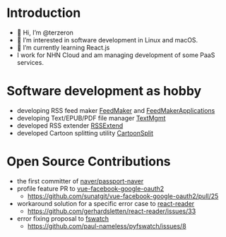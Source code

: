 # Introduction
- 👋 Hi, I’m @terzeron
- 👀 I’m interested in software development in Linux and macOS.
- 🌱 I’m currently learning React.js
- I work for NHN Cloud and am managing development of some PaaS services.

# Software development as hobby 
- developing RSS feed maker [FeedMaker](https://github.com/terzeron/FeedMaker) and [FeedMakerApplications](https://github.com/terzeron/FeedMakerApplications)
- developing Text/EPUB/PDF file manager [TextMgmt](https://github.com/terzeron/TextMgmt)
- developed RSS extender [RSSExtend](https://github.com/terzeron/RssExtend)
- developed Cartoon splitting utility [CartoonSplit](https://github.com/terzeron/CartoonSplit)

# Open Source Contributions
- the first committer of [naver/passport-naver](https://github.com/naver/passport-naver)
- profile feature PR to [vue-facebook-google-oauth2](https://github.com/sunatgit/vue-facebook-google-oauth2)
  - https://github.com/sunatgit/vue-facebook-google-oauth2/pull/25
- workaround solution for a specific error case to [react-reader](https://github.com/gerhardsletten/react-reader)
  - https://github.com/gerhardsletten/react-reader/issues/33
- error fixing proposal to [fswatch](https://github.com/paul-nameless/fswatch)
  - https://github.com/paul-nameless/pyfswatch/issues/8
